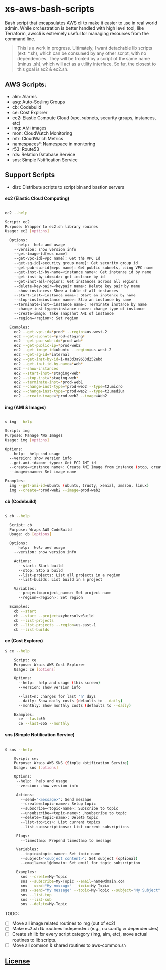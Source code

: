 # xs-aws-bash-scripts

Bash script that encapsulates AWS cli to make it easier to use in
real world admin. While orchestration is better handled with high level tool,
like Terraform, awscli is extremely useful for managing resources from
the command line.

> This is a work in progress. Ultimately, I want detachable lib scripts
(ext: *.sh), which can be consumed by any other script, with no dependencies.
They will be fronted by a script of the same name (minus .sh), which will act
as a utility interface. So far, the closest to this goal is ec2 & ec2.sh.


## AWS Scripts:
* alm: Alarms
* asg: Auto-Scaling Groups
* cb: Codebuild
* ce: Cost Explorer
* ec2: Elastic Compute Cloud (vpc, subnets, security groups, instances, etc)
* img: AMI Images
* mon: CloudWatch Monitoring
* mtr: CloudWatch Metrics
* namespaces*: Namespace in monitoring
* r53: Route53
* rds: Relation Database Service
* sns: Simple Notification Service

## Support Scripts
* dist: Distribute scripts to script bin and bastion servers

#### ec2 (Elastic Cloud Computing)

```sh

ec2 --help

Script: ec2
Purpose: Wrapper to ec2.sh library rouines
Usage: ec2 [options]

  Options:
    --help:  help and usage
    --version: show version info
    --get-image-id[=os name]
    --get-vpc-id[=vpc name]: Get the VPC Id
    --get-sg-id[=security group name]: Get security group id
    --get-pub-sub-id[=vpc name]: Get public subnets, using VPC name
    --get-inst-id-by-name=<instance name>: Get instance id by name
    --get-inst-by-id=<id>: get instance by id
    --get-inst-all-regions: Get instances across all regions
    --delete-key-pair=<keypair name>: Delete key pair by name
    --show-instances: Show a table of all instances
    --start-inst=<instance name>: Start an instance by name
    --stop-inst=<instance name>: Stop an instance by name
    --terminate-inst=<instance name>: Terminate instance by name
    --change-inst-type=<instance name>: change type of instance
    --create-image: Take snapshot AMI of instance
    --region=<region>: Set region

  Examples:
    ec2 --get-vpc-id=*prod* --region=us-west-2
    ec2 --get-subnets=*prod-staging*
    ec2 --get-pub-sub-id=*prod-web*
    ec2 --get-public-ip=*prod-web2
    ec2 --get-image-id=ubuntu --region=us-west-2
    ec2 --get-sg-id=*internal
    ec2 --get-inst-by-id=i-0a3d3a9663d252ebd
    ec2 --get-inst-id-by-name=*web*
    ec2 --show-instances
    ec2 --start-inst=*staging-web*
    ec2 --stop-inst=*staging-web*
    ec2 --terminate-inst=*prod-web1
    ec2 --change-inst-type=*prod-web2 --type=t2.micro
    ec2 --change-inst-type=*prod-web2 --type=t2.medium
    ec2 --create-image=*prod-web2 --image=Web2

```
#### img (AMI & Images)

```sh

$ img --help

Script: img
Purpose: Manage AWS Images
Usage: img [options]

Options:
  --help:  help and usage
  --version: show version info
  --get-ami-id=<ami type>: Get EC2 AMI id
  --create=<instance name>: Create AMI Image from instance (stop, create & start)
  --image=<name>: Set image name

Examples:
  img --get-ami-id=ubuntu (ubuntu, trusty, xenial, amazon, linux)
  img --create=*prod-web2 --image=prod-web2


```

#### cb (Codebuild)

```sh

$ cb --help

  Script: cb
  Purpose: Wraps AWS CodeBuild
  Usage: cb [options]

  Options:
    --help:  help and usage
    --version: show version info

    Actions:
      --start: Start build
      --stop: Stop a build
      --list-projects: List all projects in a region
      --list-builds: List build in a project

    Variables:
      --project=<project_name>: Set project name
      --region=<region>: Set region

  Examples:
    cb --start
    cb --start --project=xybersolveBuild
    cb --list-projects
    cb --list-projects --region=us-east-1
    cb --list-builds
```

#### ce (Cost Explorer)

```sh
$ ce --help

    Script: ce
    Purpose: Wraps AWS Cost Explorer
    Usage: ce [options]

    Options:
      --help:  help and usage (this screen)
      --version: show version info

      --last=n: Charges for last 'n' days
      --daily: Show daily costs (defaults to --daily)
      --monthly: Show monthly costs (defaults to --daily)

    Examples:
      ce --last=30
      ce --last=365 --monthly


```

#### sns (Simple Notification Service)

```sh

$ sns --help

    Script: sns
    Purpose: Wraps AWS SNS (Simple Notification Service)
    Usage: sns [options]

    Options:
     --help:  help and usage
     --version: show version info

     Actions:
       --send="<message>": Send message
       --create=<topic-name>: Setup topic
       --subscribe=<topic-name>: Subscribe to topic
       --unsubscribe=<topic-name>: Unsubscribe to topic
       --delete=<topic-name>: Delete topic
       --list-top<ics>: List current topics
       --list-sub<scriptions>: List current subsriptions

     Flags:
       --timestamp: Prepend timestamp to message

     Variables:
       --topic=<topic-name>: Set topic name
       --subject="<subject content>": Set subject (optional)
       --email=email@domain: Set email for topic subscription

     Examples:
       sns --create=My-Topic
       sns --subscribe=My-Topic --email=name@dmain.com
       sns --send="My message" --topic=My-Topic
       sns --send="My message" --topic=My-Topic --subject="My Subject" --timestamp
       sns --list-top
       sns --list-sub
       sns --delete=My-Topic
```

TODO:
- [ ] Move all image related routines to img (out of ec2)
- [ ] Make ec2.sh lib routines independent (e.g., no config or dependencies)
- [ ] Create sh lib for every script category (img, alm, etc), move actual routines to lib scripts.
- [ ] Move all common & shared routines to aws-common.sh

## [License](LICENSE.md)
